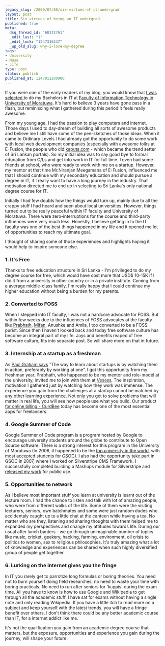 ```yaml
---
legacy_slug: /2009/07/08/six-virtues-of-it-undergrad
layout: post
title: Six virtues of being an IT undergrad...
published: true
meta:
  dsq_thread_id: "68172761"
  _edit_last: "1"
  _edit_lock: "1247316337"
  _wp_old_slug: why-i-love-my-degree
tags:
- University
- Muse
- Life
type: post
status: publish
published_at: 1247011200000
---
```

If you were one of the early readers of my blog, you would know that <a href="http://www.web2media.net/laktek/2006/06/04/stepping-into-the-higher-studies/">I was selected </a>to do my Bachelors in IT at <a href="http://itfac.mrt.ac.lk">Faculty of Information Technology in University of Moratuwa</a>. It's hard to believe 3 years have gone pass in a flash, but reminiscing what I gathered during this period it feels really awesome.

From my young age, I had the passion to play computers and internet. Those days I used to day-dream of building all sorts of awesome products and believe me I still have some of the pen-sketches of those ideas. When it came to Ordinary Levels I had already got the opportunity to do some work with local web development companies (especially with awesome folks at E-Fusion, the people who did <a href="http://kaputa.com">kaputa.com</a> - which became the trend setter of Sri Lankan portals). So my initial idea was to say good bye to formal education from O/Ls and get into work in IT for full time. I even had some friends at school, who were ready to work with me on a startup. However, my mentor at that time Mr.Niranjan Meegamana of E-Fusion, influenced me that I should continue with my secondary education and should pursue a degree in IT, if I really want to have a long journey in the industry. That motivation directed me to end up in selecting to Sri Lanka's only national degree course for IT.

Initially I had few doubts how the things would turn up, mainly due to all the crappy stuff I had heard and seen about local universities. However, things turned out to be really peaceful within IT faculty and University of Moratuwa. There were zero-interruptions for the course and third-party influences were very much less. Honestly, I believe getting in to the IT faculty was one of the best things happened in my life and it opened me lot of opportunities to reach my ultimate goal.

I thought of sharing some of those experiences and highlights hoping it would help to inspire someone else.

<h3>1. It's Free</h3>

Thanks to free education structure in Sri Lanka - I'm privileged to do my degree course for free, which would have cost more that USD$ 10-15K if I did it from a university in other country or in a private institute. Coming from a average middle-class family, I'm really happy that I could continue my higher education without being a burden for my parents.

<h3>2. Converted to FOSS</h3>

When I stepped into IT faculty, I was not a hardcore advocate for FOSS. But within few weeks due to the influences of FOSS advocates at the faculty - like <a href="http://nidahas.com">Prabhath</a>, <a href="http://techmania.wordpress.com/">Mifan</a>, Anushke and Amila, I too converted to be a FOSS purist. Since then I haven't looked back and today free software culture has become an integral part of my life. Joys and benefits reaped of free software culture, fits into separate post. So will share more on that in future.

<h3>3. Internship at a startup as a freshman</h3>

As <a href="http://www.paulgraham.com/mit.html">Paul Graham says</a> "The way to learn about startups is by watching them in action, preferably by working at one". I got this opportunity from my freshman year. Prabhath, who happened to be my mentor and role-model at the university, invited me to join with them at <a href="http://vesess.com">Vesess</a>. The inspiration, motivation I gathered just by watching how they work was immense. The experience you gain from the challenges at a startup cannot be matched by any other learning experience. Not only you get to solve problems that will matter in real life, you will see how people use what you build. Our product <a href="http://curdbee.com">for online billing - CurdBee</a> today has become one of the most essential apps for freelancers.

<h3>4. Google Summer of Code</h3>

Google Summer of Code program is a program hosted by Google to encourage university students around the globe to contribute to Open Source software. There is a strong interest for this program in the University of Moratuwa (In 2008, it happened to be the <a href="http://google-opensource.blogspot.com/2008/05/this-weeks-top-10s-universities-for.html">top university in the world</a>, with most accepted students for <acronym title="Google Summer of Code">GSOC</acronym>). I also had the opportunity take part in GSOC in 2007, where I worked on Silverstripe CMS Framework. I successfully completed building a Mashups module for Silverstripe and <a href="http://www.web2media.net/laktek/2007/11/29/all-my-gsoc-contributions-released-officially/">released my work</a> for public use.

<h3>5. Opportunities to network</h3>

As I believe most important stuff you learn at university is learnt out of the lecture room. I had the chance to listen and talk with lot of amazing people, who were from different walks of the life. Some of them were the visiting lecturers, seniors, own batchmates and some were just random dudes who accidentaly caught up to a little chat at the canteen while having a tea. No matter who are they, listening and sharing thoughts with them helped me to expanded my perspectives and change my attitudes towards life. During our usual after lunch banters - we go through unimaginable number of topics like music, cricket, geekery, hacking, farming, environment, oil crisis to politics to women, sex to religious philosophies. It's truly amazing what a lot of knowledge and experiences can be shared when such highly diversified group of people get together.

<h3>6. Lurking on the internet gives you the fringe</h3>

In IT you rarely get to parrotize long formulas or boring theories. You need not to burn yourself doing field researches, no need to waste your time with boring practicals. No need to run after seniors for 'kuppis' during the exam time. All you have to know is how to use Google and Wikipedia to get through all the academic stuff. I have sat for exams without having a single note and only reading Wikipedia. If you have a little itch to read more on a subject and keep yourself with the latest trends, you will have a fringe benefit over others. I don't think there could be any better academic course than IT, for a internet addict like me.

It's not the qualification you gain from an academic degree course that matters, but the exposure, opportunities and experience you gain during the journey, will shape your future.
